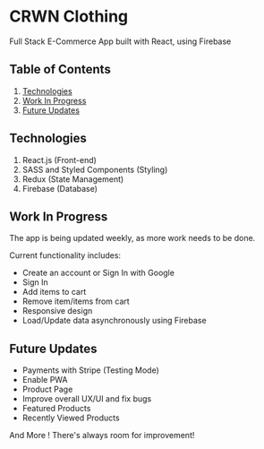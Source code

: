 # CRWN Clothing
Full Stack E-Commerce App built with React, using Firebase

## Table of Contents
1. [Technologies](#technologies)
2. [Work In Progress](#work-in-progress)
3. [Future Updates](#future-updates)

## Technologies
1. React.js (Front-end)
2. SASS and Styled Components (Styling)
3. Redux (State Management)
4. Firebase (Database)

## Work In Progress

The app is being updated weekly, as more work needs to be done.

Current functionality includes:

* Create an account or Sign In with Google
* Sign In 
* Add items to cart
* Remove item/items from cart
* Responsive design
* Load/Update data asynchronously using Firebase

## Future Updates

* Payments with Stripe (Testing Mode)
* Enable PWA
* Product Page
* Improve overall UX/UI and fix bugs
* Featured Products
* Recently Viewed Products

And More ! There's always room for improvement!
